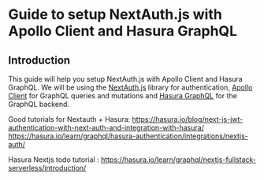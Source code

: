 # Guide to setup NextAuth.js with Apollo Client and Hasura GraphQL

## Introduction

This guide will help you setup NextAuth.js with Apollo Client and Hasura GraphQL. We will be using the [NextAuth.js](https://next-auth.js.org/) library for authentication, [Apollo Client](https://www.apollographql.com/docs/react/) for GraphQL queries and mutations and [Hasura GraphQL](https://hasura.io/) for the GraphQL backend.

Good tutorials for Nextauth + Hasura:
https://hasura.io/blog/next-js-jwt-authentication-with-next-auth-and-integration-with-hasura/
https://hasura.io/learn/graphql/hasura-authentication/integrations/nextjs-auth/

Hasura Nextjs todo tutorial : https://hasura.io/learn/graphql/nextjs-fullstack-serverless/introduction/

